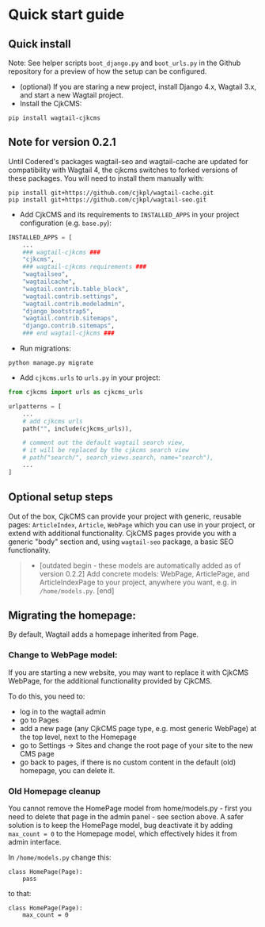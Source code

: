 # Quick start guide

## Quick install

Note: See helper scripts ```boot_django.py``` and ```boot_urls.py``` in the Github repository for a preview of how the setup can be configured.

* (optional) If you are staring a new project, install Django 4.x, Wagtail 3.x, and start a new Wagtail project.
* Install the CjkCMS:
```
pip install wagtail-cjkcms
```

## Note for version 0.2.1

Until Codered's packages wagtail-seo and wagtail-cache are updated for compatibility with Wagtail 4, the cjkcms switches to forked versions of these packages. You will need to install them manually with:
```
pip install git+https://github.com/cjkpl/wagtail-cache.git
pip install git+https://github.com/cjkpl/wagtail-seo.git
```

* Add CjkCMS and its requirements to ```INSTALLED_APPS``` in your project configuration (e.g. ```base.py```):
```python
INSTALLED_APPS = [
    ...
    ### wagtail-cjkcms ###
    "cjkcms",
    ### wagtail-cjkcms requirements ###
    "wagtailseo",
    "wagtailcache",
    "wagtail.contrib.table_block",
    "wagtail.contrib.settings",
    "wagtail.contrib.modeladmin",
    "django_bootstrap5",
    "wagtail.contrib.sitemaps",
    "django.contrib.sitemaps",
    ### end wagtail-cjkcms ###
```
* Run migrations:
```
python manage.py migrate
```
* Add ```cjkcms.urls``` to ```urls.py``` in your project:
```python
from cjkcms import urls as cjkcms_urls

urlpatterns = [
    ...
    # add cjkcms urls
    path("", include(cjkcms_urls)),

    # comment out the default wagtail search view,
    # it will be replaced by the cjkcms search view
    # path("search/", search_views.search, name="search"),
    ...
]
```

## Optional setup steps

Out of the box, CjkCMS can provide your project with generic, reusable pages:
`ArticleIndex`, `Article`, `WebPage` which you can use in your project, or extend with additional functionality. CjkCMS pages provide you with a generic "body" section and, using ```wagtail-seo``` package, a basic SEO functionality.


> * [outdated begin - these models are automatically added as of version 0.2.2] 
> Add concrete models: WebPage, ArticlePage, and ArticleIndexPage to your project, anywhere you want, e.g. in ```/home/models.py```.  [end]

## Migrating the homepage: 

By default, Wagtail adds a homepage inherited from Page. 

### Change to WebPage model:

If you are starting a new website, you may want to replace it with CjkCMS WebPage, for the additional functionality provided by CjkCMS. 

To do this, you need to:
- log in to the wagtail admin
- go to Pages
- add a new page (any CjkCMS page type, e.g. most generic WebPage) at the top level, next to the Homepage
- go to Settings -> Sites and change the root page of your site to the new CMS page
- go back to pages, if there is no custom content in the default (old) homepage, you can delete it.

### Old Homepage cleanup

You cannot remove the HomePage model from home/models.py - first you need to delete that page in the admin panel - see section above. A safer solution is to keep the HomePage model, bug deactivate it by adding `max_count = 0` to the Homepage model, which effectively hides it from admin interface.

In `/home/models.py` change this:

```
class HomePage(Page):
    pass
```

to that:

```
class HomePage(Page):
    max_count = 0
```
